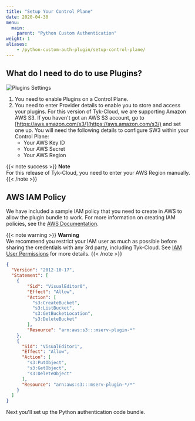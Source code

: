 ```yaml
---
title: "Setup Your Control Plane"
date: 2020-04-30
menu:
  main:
    parent: "Python Custom Authentication"
weight: 1
aliases:
    - /python-custom-auth-plugin/setup-control-plane/
---
```


## What do I need to do to use Plugins?

![Plugins Settings](/docs/img/plugins/plugins_enable.png)

1. You need to enable Plugins on a Control Plane.
2. You need to enter Provider details to enable you to store and access your plugins. For this version of Tyk-Cloud, we are supporting Amazon AWS S3. If you haven't got an AWS S3 account, go to [https://aws.amazon.com/s3/](https://aws.amazon.com/s3/) and set one up. You will need the following details to configure SW3 within your Control Plane:
   * Your AWS Key ID
   * Your AWS Secret
   * Your AWS Region

{{< note success >}}
**Note**  
For this release of Tyk-Cloud, you need to enter your AWS Region manually.
{{< /note >}}

## AWS IAM Policy

We have included a sample IAM policy that you need to create in AWS to allow the plugin bundle to work. For more information on creating IAM policies, see the [AWS Documentation](https://docs.aws.amazon.com/IAM/latest/UserGuide/access_policies_create-console.html).

{{< note warning >}}
**Warning**  
We recommend you restrict your IAM user as much as possible before sharing the credentials with any 3rd party, including Tyk-Cloud. See [IAM User Permissions](https://docs.aws.amazon.com/IAM/latest/UserGuide/id_users_change-permissions.html) for more details.
{{< /note >}}

```.json
{
  "Version": "2012-10-17",
  "Statement": [
    {
        "Sid": "VisualEditor0",
        "Effect": "Allow",
        "Action": [
          "s3:CreateBucket",
          "s3:ListBucket",
          "s3:GetBucketLocation",
          "s3:DeleteBucket"
        ],
        "Resource": "arn:aws:s3:::mserv-plugin-*"
    },
    {
      "Sid": "VisualEditor1",
      "Effect": "Allow",
      "Action": [
        "s3:PutObject",
        "s3:GetObject",
        "s3:DeleteObject"
      ],
      "Resource": "arn:aws:s3:::mserv-plugin-*/*"
    }
  ]
}
```

Next you'll set up the Python authentication code bundle.
